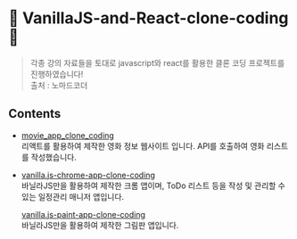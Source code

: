 # 👥 VanillaJS-and-React-clone-coding 👥
> 각종 강의 자료들을 토대로 javascript와 react를 활용한 클론 코딩 프로젝트를 진행하였습니다!<br/>
출처 : 노마드코더

## Contents
+ [movie_app_clone_coding](https://github.com/leejiwon6315/clone-coding/tree/master/movie_app_clone_coding)
  <br/>리액트를 활용하여 제작한 영화 정보 웹사이트 입니다. API를 호출하여 영화 리스트를 작성했습니다.
  
+ [vanilla.js-chrome-app-clone-coding](https://github.com/leejiwon6315/clone-coding-project/tree/master/Vanilla.js-chrome-app-clone-coding)
  <br/>바닐라JS만을 활용하여 제작한 크롬 앱이며, ToDo 리스트 등을 작성 및 관리할 수 있는 일정관리 매니저 앱입니다.
  
  [vanilla.js-paint-app-clone-coding](https://github.com/leejiwon6315/VanillaJS-and-React-clone-coding/tree/master/vanilla.js-paint-app-clone-coding)
  <br/>바닐라JS만을 활용하여 제작한 그림판 앱입니다.
